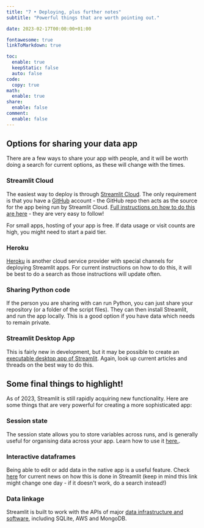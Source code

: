 ```yaml
---
title: "7 • Deploying, plus further notes"
subtitle: "Powerful things that are worth pointing out."

date: 2023-02-17T00:00:00+01:00

fontawesome: true
linkToMarkdown: true

toc:
  enable: true
  keepStatic: false
  auto: false
code:
  copy: true
math:
  enable: true
share:
  enable: false
comment:
  enable: false
---
```


## Options for sharing your data app
There are a few ways to share your app with people, and it will be worth doing a search for current options, as these will change with the times.

### Streamlit Cloud
The easiest way to deploy is through [Streamlit Cloud](https://streamlit.io/cloud). The only requirement is that you have a [GitHub](https://github.com/) account - the GitHub repo then acts as the source for the app being run by Streamlit Cloud. [Full instructions on how to do this are here](https://docs.streamlit.io/streamlit-community-cloud/get-started/deploy-an-app) - they are very easy to follow!

For small apps, hosting of your app is free. If data usage or visit counts are high, you might need to start a paid tier.

### Heroku
[Heroku](https://www.heroku.com/) is another cloud service provider with special channels for deploying Streamlit apps. For current instructions on how to do this, it will be best to do a search as those instructions will update often.

### Sharing Python code
If the person you are sharing with can run Python, you can just share your repository (or a folder of the script files). They can then install Streamlit, and run the app locally. This is a good option if you have data which needs to remain private.

### Streamlit Desktop App
This is fairly new in development, but it may be possible to create an [executable desktop app of Streamlit](https://discuss.streamlit.io/t/streamlit-wasm-electron-desktop-app/31655). Again, look up current articles and threads on the best way to do this.

## Some final things to highlight!
As of 2023, Streamlit is still rapidly acquiring new functionality. Here are some things that are very powerful for creating a more sophisticated app:
### Session state
The session state allows you to store variables across runs, and is generally useful for organising data across your app. Learn how to use it [here.](https://docs.streamlit.io/library/api-reference/session-state).
### Interactive dataframes
Being able to edit or add data in the native app is a useful feature. Check [here](https://blog.streamlit.io/editable-dataframes-are-here/) for current news on how this is done in Streamlit (keep in mind this link might change one day - if it doesn't work, do a search instead!)
### Data linkage
Streamlit is built to work with the APIs of major [data infrastructure and software](https://docs.streamlit.io/knowledge-base/tutorials/databases), including SQLite, AWS and MongoDB.
